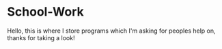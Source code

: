 School-Work
===========
Hello, this is where I store programs which I'm asking for peoples help on, thanks for taking a look!
